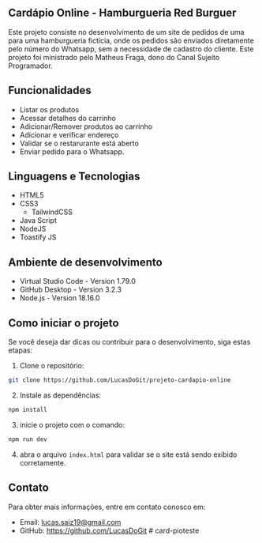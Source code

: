 ## Cardápio Online - Hamburgueria Red Burguer

Este projeto consiste no desenvolvimento de um site de pedidos de uma para uma hamburgueria fictícia, onde os pedidos são enviados diretamente pelo número do Whatsapp, sem a necessidade de cadastro do cliente. Este projeto foi ministrado pelo Matheus Fraga, dono do Canal Sujeito Programador.

## Funcionalidades

- Listar os produtos
- Acessar detalhes do carrinho
- Adicionar/Remover produtos ao carrinho
- Adicionar e verificar endereço
- Validar se o restarurante está aberto
- Enviar pedido para o Whatsapp.

## Linguagens e Tecnologias

- HTML5
- CSS3
  - TailwindCSS
- Java Script
- NodeJS
- Toastify JS

## Ambiente de desenvolvimento

- Virtual Studio Code - Version 1.79.0
- GitHub Desktop - Version 3.2.3
- Node.js - Version 18.16.0

## Como iniciar o projeto

Se você deseja dar dicas ou contribuir para o desenvolvimento, siga estas etapas:

1. Clone o repositório:

```bash
git clone https://github.com/LucasDoGit/projeto-cardapio-online
```

2. Instale as dependências:

```bash
npm install
```

3. inicie o projeto com o comando:

```bash
npm run dev
```

4. abra o arquivo `index.html` para validar se o site está sendo exibido corretamente.

## Contato

Para obter mais informações, entre em contato conosco em:

- Email: lucas.saiz19@gmail.com
- GitHub: https://github.com/LucasDoGit
#   c a r d - p i o t e s t e  
 